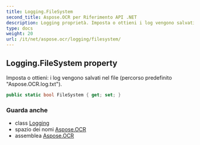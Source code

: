```yaml
---
title: Logging.FileSystem
second_title: Aspose.OCR per Riferimento API .NET
description: Logging proprietà. Imposta o ottieni i log vengono salvati nel file percorso predefinito Aspose.OCR.log.txt.
type: docs
weight: 20
url: /it/net/aspose.ocr/logging/filesystem/
---
```

## Logging.FileSystem property

Imposta o ottieni: i log vengono salvati nel file (percorso predefinito "Aspose.OCR.log.txt").

```csharp
public static bool FileSystem { get; set; }
```

### Guarda anche

* class [Logging](../)
* spazio dei nomi [Aspose.OCR](../../logging/)
* assemblea [Aspose.OCR](../../../)


